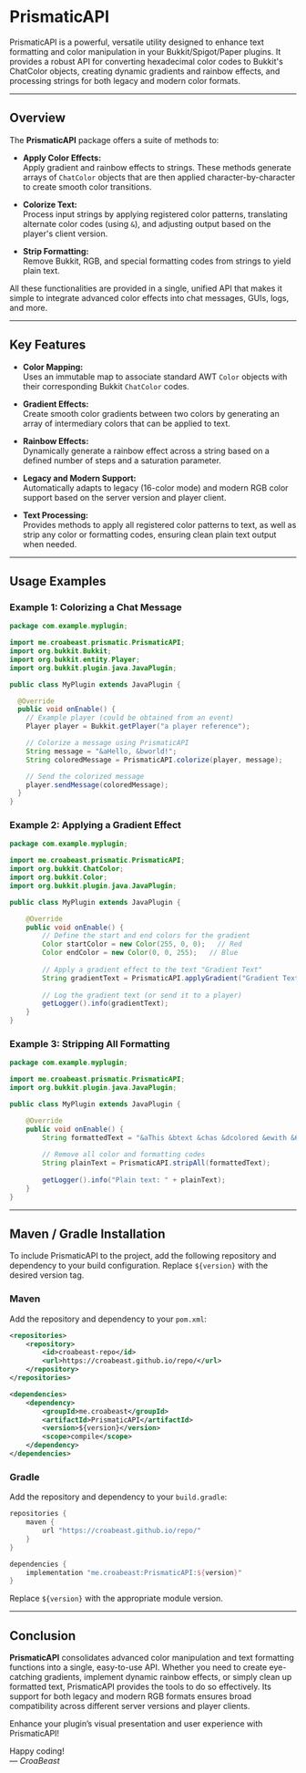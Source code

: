 # PrismaticAPI

PrismaticAPI is a powerful, versatile utility designed to enhance text formatting and color manipulation in your Bukkit/Spigot/Paper plugins. It provides a robust API for converting hexadecimal color codes to Bukkit's ChatColor objects, creating dynamic gradients and rainbow effects, and processing strings for both legacy and modern color formats.

---

## Overview

The **PrismaticAPI** package offers a suite of methods to:

- **Apply Color Effects:**  
  Apply gradient and rainbow effects to strings. These methods generate arrays of `ChatColor` objects that are then applied character-by-character to create smooth color transitions.

- **Colorize Text:**  
  Process input strings by applying registered color patterns, translating alternate color codes (using `&`), and adjusting output based on the player's client version.

- **Strip Formatting:**  
  Remove Bukkit, RGB, and special formatting codes from strings to yield plain text.

All these functionalities are provided in a single, unified API that makes it simple to integrate advanced color effects into chat messages, GUIs, logs, and more.

---

## Key Features

- **Color Mapping:**  
  Uses an immutable map to associate standard AWT `Color` objects with their corresponding Bukkit `ChatColor` codes.

- **Gradient Effects:**  
  Create smooth color gradients between two colors by generating an array of intermediary colors that can be applied to text.

- **Rainbow Effects:**  
  Dynamically generate a rainbow effect across a string based on a defined number of steps and a saturation parameter.

- **Legacy and Modern Support:**  
  Automatically adapts to legacy (16-color mode) and modern RGB color support based on the server version and player client.

- **Text Processing:**  
  Provides methods to apply all registered color patterns to text, as well as strip any color or formatting codes, ensuring clean plain text output when needed.

---

## Usage Examples

### Example 1: Colorizing a Chat Message

```java
package com.example.myplugin;

import me.croabeast.prismatic.PrismaticAPI;
import org.bukkit.Bukkit;
import org.bukkit.entity.Player;
import org.bukkit.plugin.java.JavaPlugin;

public class MyPlugin extends JavaPlugin {

  @Override
  public void onEnable() {
    // Example player (could be obtained from an event)
    Player player = Bukkit.getPlayer("a player reference");

    // Colorize a message using PrismaticAPI
    String message = "&aHello, &bworld!";
    String coloredMessage = PrismaticAPI.colorize(player, message);

    // Send the colorized message
    player.sendMessage(coloredMessage);
  }
}
```

### Example 2: Applying a Gradient Effect

```java
package com.example.myplugin;

import me.croabeast.prismatic.PrismaticAPI;
import org.bukkit.ChatColor;
import org.bukkit.Color;
import org.bukkit.plugin.java.JavaPlugin;

public class MyPlugin extends JavaPlugin {

    @Override
    public void onEnable() {
        // Define the start and end colors for the gradient
        Color startColor = new Color(255, 0, 0);   // Red
        Color endColor = new Color(0, 0, 255);   // Blue
        
        // Apply a gradient effect to the text "Gradient Text"
        String gradientText = PrismaticAPI.applyGradient("Gradient Text", startColor, endColor, false);
        
        // Log the gradient text (or send it to a player)
        getLogger().info(gradientText);
    }
}
```

### Example 3: Stripping All Formatting

```java
package com.example.myplugin;

import me.croabeast.prismatic.PrismaticAPI;
import org.bukkit.plugin.java.JavaPlugin;

public class MyPlugin extends JavaPlugin {

    @Override
    public void onEnable() {
        String formattedText = "&aThis &btext &chas &dcolored &ewith &6codes";
        
        // Remove all color and formatting codes
        String plainText = PrismaticAPI.stripAll(formattedText);
        
        getLogger().info("Plain text: " + plainText);
    }
}
```

---

## Maven / Gradle Installation

To include PrismaticAPI to the project, add the following repository and dependency to your build configuration. Replace `${version}` with the desired version tag.

### Maven

Add the repository and dependency to your `pom.xml`:

```xml
<repositories>
    <repository>
        <id>croabeast-repo</id>
        <url>https://croabeast.github.io/repo/</url>
    </repository>
</repositories>

<dependencies>
    <dependency>
        <groupId>me.croabeast</groupId>
        <artifactId>PrismaticAPI</artifactId>
        <version>${version}</version>
        <scope>compile</scope>
    </dependency>
</dependencies>
```

### Gradle

Add the repository and dependency to your `build.gradle`:

```groovy
repositories {
    maven {
        url "https://croabeast.github.io/repo/"
    }
}

dependencies {
    implementation "me.croabeast:PrismaticAPI:${version}"
}
```

Replace `${version}` with the appropriate module version.

---

## Conclusion

**PrismaticAPI** consolidates advanced color manipulation and text formatting functions into a single, easy-to-use API. Whether you need to create eye-catching gradients, implement dynamic rainbow effects, or simply clean up formatted text, PrismaticAPI provides the tools to do so effectively. Its support for both legacy and modern RGB formats ensures broad compatibility across different server versions and player clients.

Enhance your plugin’s visual presentation and user experience with PrismaticAPI!

Happy coding!  
— *CroaBeast*
